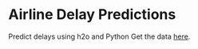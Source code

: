 # Airline Delay Predictions
Predict delays using h2o and Python
Get the data [here](https://raw.github.com/0xdata/h2o/master/smalldata/airlines/allyears2k_headers.zip).

